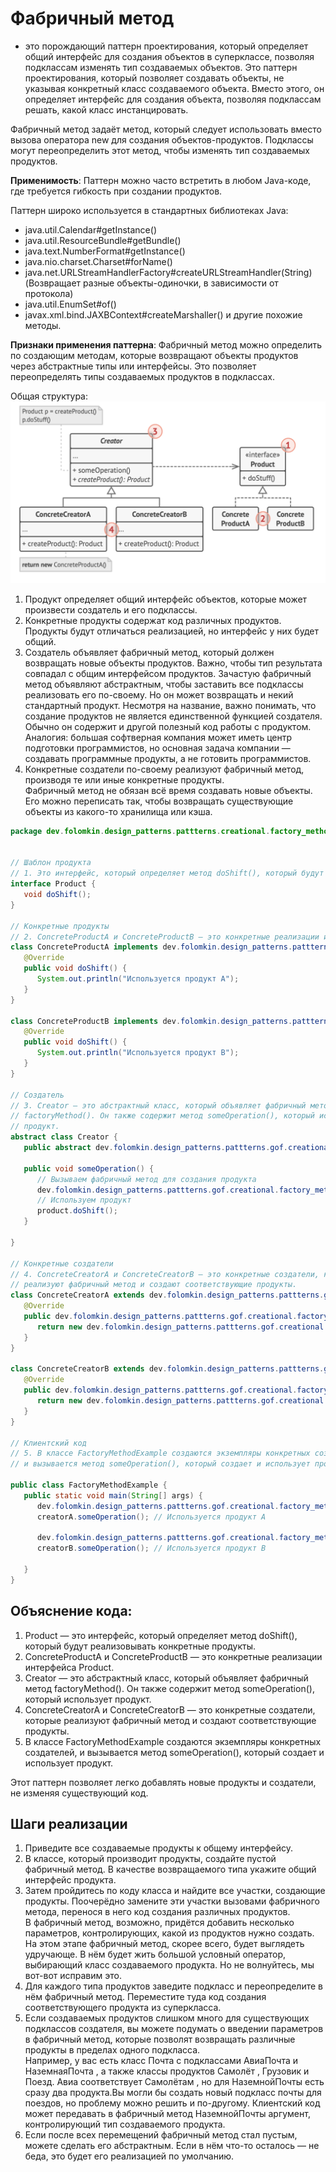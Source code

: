 # Фабричный метод

- это порождающий паттерн проектирования, который определяет общий интерфейс для
  создания объектов в суперклассе, позволяя подклассам изменять тип создаваемых
  объектов. Это паттерн проектирования, который позволяет создавать объекты, не
  указывая конкретный класс создаваемого объекта. Вместо этого, он определяет
  интерфейс для создания объекта, позволяя подклассам решать, какой класс
  инстанцировать.

Фабричный метод задаёт метод, который следует использовать вместо вызова
оператора new для создания объектов-продуктов. Подклассы могут переопределить
этот метод, чтобы изменять тип создаваемых продуктов.

**Применимость**: Паттерн можно часто встретить в любом Java-коде, где требуется
гибкость при создании продуктов.

Паттерн широко используется в стандартных библиотеках Java:

- java.util.Calendar#getInstance()
- java.util.ResourceBundle#getBundle()
- java.text.NumberFormat#getInstance()
- java.nio.charset.Charset#forName()
- java.net.URLStreamHandlerFactory#createURLStreamHandler(String) (Возвращает
  разные объекты-одиночки, в зависимости от протокола)
- java.util.EnumSet#of()
- javax.xml.bind.JAXBContext#createMarshaller() и другие похожие методы.

**Признаки применения паттерна**: Фабричный метод можно определить по создающим
методам, которые возвращают объекты продуктов через абстрактные типы или
интерфейсы. Это позволяет переопределять типы создаваемых продуктов в
подклассах.

Общая структура:
![factory_method_2.png](/img/design_pattern/design_patterns/factory_method_structure.png)

1. Продукт определяет общий интерфейс объектов, которые может произвести
   создатель и его подклассы.
2. Конкретные продукты содержат код различных продуктов. Продукты будут
   отличаться реализацией, но интерфейс у них будет общий.
3. Создатель объявляет фабричный метод, который должен возвращать новые объекты
   продуктов. Важно, чтобы тип результата совпадал с общим интерфейсом
   продуктов. Зачастую фабричный метод объявляют абстрактным, чтобы заставить
   все подклассы реализовать его по-своему. Но он может возвращать и некий
   стандартный продукт. Несмотря на название, важно понимать, что создание
   продуктов не является единственной функцией создателя. Обычно он содержит и
   другой полезный код работы с продуктом. Аналогия: большая софтверная компания
   может иметь центр подготовки программистов, но основная задача компании —
   создавать программные продукты, а не готовить программистов.
4. Конкретные создатели по-своему реализуют фабричный метод, производя те или
   иные конкретные продукты.<br> Фабричный метод не обязан всё время создавать
   новые объекты. Его можно переписать так, чтобы возвращать существующие
   объекты из какого-то хранилища или кэша.

```java
package dev.folomkin.design_patterns.pattterns.creational.factory_method;


// Шаблон продукта
// 1. Это интерфейс, который определяет метод doShift(), который будут реализовывать конкретные продукты.
interface Product {
   void doShift();
}

// Конкретные продукты
// 2. ConcreteProductA и ConcreteProductB — это конкретные реализации интерфейса Product.
class ConcreteProductA implements dev.folomkin.design_patterns.pattterns.gof.creational.factory_method.Product {
   @Override
   public void doShift() {
      System.out.println("Используется продукт A");
   }
}

class ConcreteProductB implements dev.folomkin.design_patterns.pattterns.gof.creational.factory_method.Product {
   @Override
   public void doShift() {
      System.out.println("Используется продукт B");
   }
}

// Создатель
// 3. Creator — это абстрактный класс, который объявляет фабричный метод
// factoryMethod(). Он также содержит метод someOperation(), который использует
// продукт.
abstract class Creator {
   public abstract dev.folomkin.design_patterns.pattterns.gof.creational.factory_method.Product factoryMethod();

   public void someOperation() {
      // Вызываем фабричный метод для создания продукта
      dev.folomkin.design_patterns.pattterns.gof.creational.factory_method.Product product = factoryMethod();
      // Используем продукт
      product.doShift();
   }

}

// Конкретные создатели
// 4. ConcreteCreatorA и ConcreteCreatorB — это конкретные создатели, которые
// реализуют фабричный метод и создают соответствующие продукты.
class ConcreteCreatorA extends dev.folomkin.design_patterns.pattterns.gof.creational.factory_method.Creator {
   @Override
   public dev.folomkin.design_patterns.pattterns.gof.creational.factory_method.Product factoryMethod() {
      return new dev.folomkin.design_patterns.pattterns.gof.creational.factory_method.ConcreteProductA();
   }
}

class ConcreteCreatorB extends dev.folomkin.design_patterns.pattterns.gof.creational.factory_method.Creator {
   @Override
   public dev.folomkin.design_patterns.pattterns.gof.creational.factory_method.Product factoryMethod() {
      return new dev.folomkin.design_patterns.pattterns.gof.creational.factory_method.ConcreteProductB();
   }
}

// Клиентский код
// 5. В классе FactoryMethodExample создаются экземпляры конкретных создателей,
// и вызывается метод someOperation(), который создает и использует продукт.

public class FactoryMethodExample {
   public static void main(String[] args) {
      dev.folomkin.design_patterns.pattterns.gof.creational.factory_method.Creator creatorA = new dev.folomkin.design_patterns.pattterns.gof.creational.factory_method.ConcreteCreatorA();
      creatorA.someOperation(); // Используется продукт A

      dev.folomkin.design_patterns.pattterns.gof.creational.factory_method.Creator creatorB = new dev.folomkin.design_patterns.pattterns.gof.creational.factory_method.ConcreteCreatorB();
      creatorB.someOperation(); // Используется продукт B

   }
}
```

## Объяснение кода:

1. Product — это интерфейс, который определяет метод doShift(), который будут
   реализовывать конкретные продукты.
2. ConcreteProductA и ConcreteProductB — это конкретные реализации интерфейса
   Product.
3. Creator — это абстрактный класс, который объявляет фабричный метод
   factoryMethod(). Он также содержит метод someOperation(), который использует
   продукт.
4. ConcreteCreatorA и ConcreteCreatorB — это конкретные создатели, которые
   реализуют фабричный метод и создают соответствующие продукты.
5. В классе FactoryMethodExample создаются экземпляры конкретных создателей, и
   вызывается метод someOperation(), который создает и использует продукт.

Этот паттерн позволяет легко добавлять новые продукты и создатели, не изменяя
существующий код.

## Шаги реализации

1. Приведите все создаваемые продукты к общему интерфейсу.
2. В классе, который производит продукты, создайте пустой фабричный метод. В
   качестве возвращаемого типа укажите общий интерфейс продукта.
3. Затем пройдитесь по коду класса и найдите все участки, создающие продукты.
   Поочерёдно замените эти участки вызовами фабричного метода, перенося в него
   код создания различных продуктов.<br>
   В фабричный метод, возможно, придётся добавить несколько параметров,
   контролирующих, какой из продуктов нужно создать.<br>
   На этом этапе фабричный метод, скорее всего, будет выглядеть удручающе. В нём
   будет жить большой условный оператор, выбирающий класс создаваемого продукта.
   Но не волнуйтесь, мы вот-вот исправим это.
4. Для каждого типа продуктов заведите подкласс и переопределите в нём фабричный
   метод. Переместите туда код создания соответствующего продукта из
   суперкласса.
5. Если создаваемых продуктов слишком много для существующих подклассов
   создателя, вы можете подумать о введении параметров в фабричный метод,
   которые позволят возвращать различные продукты в пределах одного
   подкласса.<br>
   Например, у вас есть класс Почта с подклассами АвиаПочта и НаземнаяПочта , а
   также классы продуктов Самолёт , Грузовик и Поезд. Авиа соответствует
   Самолётам , но для НаземнойПочты есть сразу два продукта.Вы могли бы создать
   новый подкласс почты для поездов, но проблему можно решить и по-другому.
   Клиентский код может передавать в фабричный метод НаземнойПочты аргумент,
   контролирующий тип создаваемого продукта.
6. Если после всех перемещений фабричный метод стал
   пустым, можете сделать его абстрактным. Если в нём что-то осталось — не беда,
   это будет его реализацией по
   умолчанию.
      